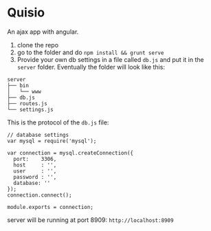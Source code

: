 # Quisio
An ajax app with angular.

1. clone the repo
2. go to the folder and do `npm install && grunt serve`
3. Provide your own db settings in a file called `db.js` and put it in the `server` folder. Eventually the folder will 
look like this:

```
server
├── bin
│   └── www
├── db.js
├── routes.js
└── settings.js
```

This is the protocol of the `db.js` file:

	// database settings
	var mysql = require('mysql');
	
	var connection = mysql.createConnection({
	  port:    3306,
	  host     : '',
	  user     : '',
	  password : '',
	  database: ''
	});
	connection.connect();
	
	module.exports = connection;


server will be running at port 8909: `http://localhost:8909`



